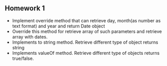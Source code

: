 ## Homework 1 ##
- Implement override method that can retrieve day, month(as number as text format) and year and return Date object
- Override this method for retrieve array of such parameters and retrieve array with dates.
- Implements to string method. Retrieve different type of object returns string
- Implements valueOf method. Retrieve different type of objects returns true/false.